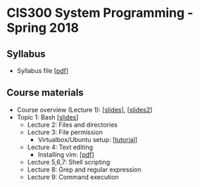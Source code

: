 CIS300 System Programming - Spring 2018
===

Syllabus
---

- Syllabus file [[pdf](syllabus-cis300.pdf)]

Course materials
---

- Course overview (Lecture 1): [[slides](Lecture1.pdf)], [[slides2](overview.pdf)]
- Topic 1: Bash [[slides](Lecture-T1.pdf)]
    - Lecture 2: Files and directories
    - Lecture 3: File permission 
        - Virtualbox/Ubuntu setup: [[tutorial](VirtualBoxTutorial.pdf)]
    - Lecture 4: Text editing 
        - Installing vim: [[pdf](install_vim.pdf)]
    - Lecture 5,6,7: Shell scripting
    - Lecture 8: Grep and regular expression
    - Lecture 9: Command execution

<!--

Section 1, Bash and Vim
---

- Lecture 1,2,3,4 are on Blackboard.
- Version [[webpage](1_bash.md)]
- Version [[pdf](1_bash.pdf)]

Section 2, C/C++, Gcc, Makefile and Gdb
---

- Version [[webpage](2_c.md)]
- Version [[pdf](2_c.pdf)]

Mock exam (with solutions)
---

- [[link](mock_exam/mock1-withanswers.md)]

-->
